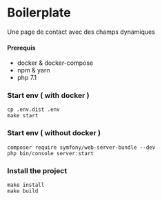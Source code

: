 # Boilerplate


Une page de contact avec des champs dynamiques


#### Prerequis

- docker & docker-compose
- npm & yarn
- php 7.1

### Start env ( with docker )
    cp .env.dist .env
    make start

### Start env ( without docker )

    composer require symfony/web-server-bundle --dev
    php bin/console server:start
    
### Install the project
    make install
    make build
